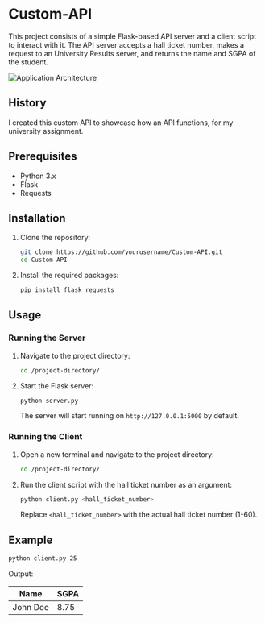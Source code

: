 # Custom-API

This project consists of a simple Flask-based API server and a client script to interact with it. The API server accepts a hall ticket number, makes a request to an University Results server, and returns the name and SGPA of the student.

![Application Architecture](https://github.com/user-attachments/assets/f5d0a03d-1e34-43bb-b42a-0c5b38b2b460)


## History
I created this custom API to showcase how an API functions, for my university assignment.

## Prerequisites

- Python 3.x
- Flask
- Requests

## Installation

1. Clone the repository:
    ```sh
    git clone https://github.com/yourusername/Custom-API.git
    cd Custom-API
    ```

2. Install the required packages:
    ```sh
    pip install flask requests
    ```

## Usage

### Running the Server

1. Navigate to the project directory:
    ```sh
    cd /project-directory/
    ```

2. Start the Flask server:
    ```sh
    python server.py
    ```

   The server will start running on `http://127.0.0.1:5000` by default.

### Running the Client

1. Open a new terminal and navigate to the project directory:
    ```sh
    cd /project-directory/
    ```

2. Run the client script with the hall ticket number as an argument:
    ```sh
    python client.py <hall_ticket_number>
    ```

   Replace `<hall_ticket_number>` with the actual hall ticket number (1-60).

## Example

```sh
python client.py 25
```

Output:

| Name     | SGPA  |
|----------|-------|
| John Doe | 8.75  |
